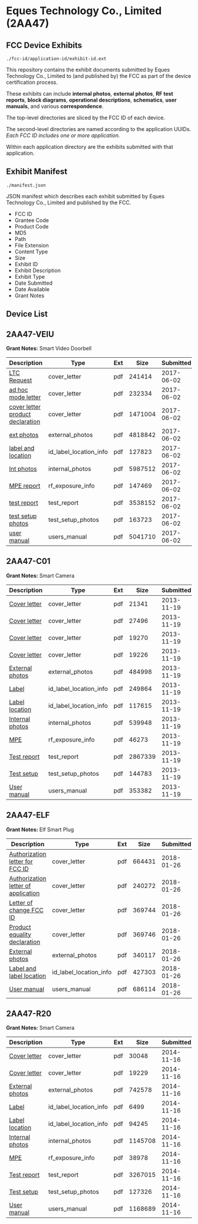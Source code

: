 # Eques Technology Co., Limited (2AA47)
## FCC Device Exhibits

```
./fcc-id/application-id/exhibit-id.ext
```

This repository contains the exhibit documents submitted by Eques Technology Co., Limited to (and published by) the FCC as part of the device certification process.

These exhibits can include **internal photos**, **external photos**, **RF test reports**, **block diagrams**, **operational descriptions**, **schematics**, **user manuals**, and various **correspondence**.

The top-level directories are sliced by the FCC ID of each device.

The second-level directories are named according to the application UUIDs. *Each FCC ID includes one or more application.*

Within each application directory are the exhibits submitted with that application. 

## Exhibit Manifest

```
./manifest.json
```

JSON manifest which describes each exhibit submitted by Eques Technology Co., Limited and published by the FCC.

- FCC ID
- Grantee Code
- Product Code
- MD5
- Path
- File Extension
- Content Type
- Size
- Exhibit ID
- Exhibit Description
- Exhibit Type
- Date Submitted
- Date Available
- Grant Notes

## Device List
## 2AA47-VEIU
**Grant Notes:** Smart Video Doorbell

| Description | Type | Ext | Size | Submitted | Available |
| ----------- | ---- | --- | ---- | --------- | --------- |
| [LTC Request](2AA47-VEIU/9fd4bb863fa6fab1a12514747a13fa38/3411483.pdf) | cover_letter | pdf | 241414 | 2017-06-02 | 2017-06-02 |
| [ad hoc mode letter](2AA47-VEIU/9fd4bb863fa6fab1a12514747a13fa38/3411484.pdf) | cover_letter | pdf | 232334 | 2017-06-02 | 2017-06-02 |
| [cover letter product declaration](2AA47-VEIU/9fd4bb863fa6fab1a12514747a13fa38/3411503.pdf) | cover_letter | pdf | 1471004 | 2017-06-02 | 2017-06-02 |
| [ext photos](2AA47-VEIU/9fd4bb863fa6fab1a12514747a13fa38/3411487.pdf) | external_photos | pdf | 4818842 | 2017-06-02 | 2017-06-02 |
| [label and location](2AA47-VEIU/9fd4bb863fa6fab1a12514747a13fa38/3411501.pdf) | id_label_location_info | pdf | 127823 | 2017-06-02 | 2017-06-02 |
| [Int photos](2AA47-VEIU/9fd4bb863fa6fab1a12514747a13fa38/3411500.pdf) | internal_photos | pdf | 5987512 | 2017-06-02 | 2017-06-02 |
| [MPE report](2AA47-VEIU/9fd4bb863fa6fab1a12514747a13fa38/3411502.pdf) | rf_exposure_info | pdf | 147469 | 2017-06-02 | 2017-06-02 |
| [test report](2AA47-VEIU/9fd4bb863fa6fab1a12514747a13fa38/3411497.pdf) | test_report | pdf | 3538152 | 2017-06-02 | 2017-06-02 |
| [test setup photos](2AA47-VEIU/9fd4bb863fa6fab1a12514747a13fa38/3411504.pdf) | test_setup_photos | pdf | 163723 | 2017-06-02 | 2017-06-02 |
| [user manual](2AA47-VEIU/9fd4bb863fa6fab1a12514747a13fa38/3411505.pdf) | users_manual | pdf | 5041710 | 2017-06-02 | 2017-06-02 |
## 2AA47-C01
**Grant Notes:** Smart Camera

| Description | Type | Ext | Size | Submitted | Available |
| ----------- | ---- | --- | ---- | --------- | --------- |
| [Cover letter](2AA47-C01/6d273f5de66e77f977e0dd0614960514/2122189.pdf) | cover_letter | pdf | 21341 | 2013-11-19 | 2013-11-19 |
| [Cover letter](2AA47-C01/6d273f5de66e77f977e0dd0614960514/2122190.pdf) | cover_letter | pdf | 27496 | 2013-11-19 | 2013-11-19 |
| [Cover letter](2AA47-C01/6d273f5de66e77f977e0dd0614960514/2122191.pdf) | cover_letter | pdf | 19270 | 2013-11-19 | 2013-11-19 |
| [Cover letter](2AA47-C01/6d273f5de66e77f977e0dd0614960514/2122192.pdf) | cover_letter | pdf | 19226 | 2013-11-19 | 2013-11-19 |
| [External photos](2AA47-C01/6d273f5de66e77f977e0dd0614960514/2122193.pdf) | external_photos | pdf | 484998 | 2013-11-19 | 2013-11-19 |
| [Label](2AA47-C01/6d273f5de66e77f977e0dd0614960514/2122194.pdf) | id_label_location_info | pdf | 249864 | 2013-11-19 | 2013-11-19 |
| [Label location](2AA47-C01/6d273f5de66e77f977e0dd0614960514/2122195.pdf) | id_label_location_info | pdf | 117615 | 2013-11-19 | 2013-11-19 |
| [Internal photos](2AA47-C01/6d273f5de66e77f977e0dd0614960514/2122196.pdf) | internal_photos | pdf | 539948 | 2013-11-19 | 2013-11-19 |
| [MPE](2AA47-C01/6d273f5de66e77f977e0dd0614960514/2122199.pdf) | rf_exposure_info | pdf | 46273 | 2013-11-19 | 2013-11-19 |
| [Test report](2AA47-C01/6d273f5de66e77f977e0dd0614960514/2122214.pdf) | test_report | pdf | 2867339 | 2013-11-19 | 2013-11-19 |
| [Test setup](2AA47-C01/6d273f5de66e77f977e0dd0614960514/2122215.pdf) | test_setup_photos | pdf | 144783 | 2013-11-19 | 2013-11-19 |
| [User manual](2AA47-C01/6d273f5de66e77f977e0dd0614960514/2122216.pdf) | users_manual | pdf | 353382 | 2013-11-19 | 2013-11-19 |
## 2AA47-ELF
**Grant Notes:** Elf Smart Plug

| Description | Type | Ext | Size | Submitted | Available |
| ----------- | ---- | --- | ---- | --------- | --------- |
| [Authorization letter for FCC ID](2AA47-ELF/115c7ff53e9d20444a5390d988038067/3730361.pdf) | cover_letter | pdf | 664431 | 2018-01-26 | 2018-01-26 |
| [Authorization letter of application](2AA47-ELF/115c7ff53e9d20444a5390d988038067/3730362.pdf) | cover_letter | pdf | 240272 | 2018-01-26 | 2018-01-26 |
| [Letter of change FCC ID](2AA47-ELF/115c7ff53e9d20444a5390d988038067/3730365.pdf) | cover_letter | pdf | 369744 | 2018-01-26 | 2018-01-26 |
| [Product equality declaration](2AA47-ELF/115c7ff53e9d20444a5390d988038067/3730366.pdf) | cover_letter | pdf | 369746 | 2018-01-26 | 2018-01-26 |
| [External photos](2AA47-ELF/115c7ff53e9d20444a5390d988038067/3730363.pdf) | external_photos | pdf | 340117 | 2018-01-26 | 2018-01-26 |
| [Label and label location](2AA47-ELF/115c7ff53e9d20444a5390d988038067/3730364.pdf) | id_label_location_info | pdf | 427303 | 2018-01-26 | 2018-01-26 |
| [User manual](2AA47-ELF/115c7ff53e9d20444a5390d988038067/3730367.pdf) | users_manual | pdf | 686114 | 2018-01-26 | 2018-01-26 |
## 2AA47-R20
**Grant Notes:** Smart Camera

| Description | Type | Ext | Size | Submitted | Available |
| ----------- | ---- | --- | ---- | --------- | --------- |
| [Cover letter](2AA47-R20/07272103453dead07126faa622198897/2445803.pdf) | cover_letter | pdf | 30048 | 2014-11-16 | 2014-11-16 |
| [Cover letter](2AA47-R20/07272103453dead07126faa622198897/2445804.pdf) | cover_letter | pdf | 19229 | 2014-11-16 | 2014-11-16 |
| [External photos](2AA47-R20/07272103453dead07126faa622198897/2445805.pdf) | external_photos | pdf | 742578 | 2014-11-16 | 2014-11-16 |
| [Label](2AA47-R20/07272103453dead07126faa622198897/2445806.pdf) | id_label_location_info | pdf | 6499 | 2014-11-16 | 2014-11-16 |
| [Label location](2AA47-R20/07272103453dead07126faa622198897/2445807.pdf) | id_label_location_info | pdf | 94245 | 2014-11-16 | 2014-11-16 |
| [Internal photos](2AA47-R20/07272103453dead07126faa622198897/2445808.pdf) | internal_photos | pdf | 1145708 | 2014-11-16 | 2014-11-16 |
| [MPE](2AA47-R20/07272103453dead07126faa622198897/2445810.pdf) | rf_exposure_info | pdf | 38978 | 2014-11-16 | 2014-11-16 |
| [Test report](2AA47-R20/07272103453dead07126faa622198897/2445815.pdf) | test_report | pdf | 3267015 | 2014-11-16 | 2014-11-16 |
| [Test setup](2AA47-R20/07272103453dead07126faa622198897/2445816.pdf) | test_setup_photos | pdf | 127326 | 2014-11-16 | 2014-11-16 |
| [User manual](2AA47-R20/07272103453dead07126faa622198897/2445817.pdf) | users_manual | pdf | 1168689 | 2014-11-16 | 2014-11-16 |
